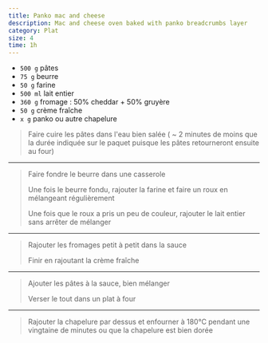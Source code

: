```yaml
---
title: Panko mac and cheese
description: Mac and cheese oven baked with panko breadcrumbs layer
category: Plat
size: 4
time: 1h
---
```


* `500 g` pâtes
* `75 g` beurre
* `50 g` farine
* `500 ml` lait entier
* `360 g` fromage : 50% cheddar + 50% gruyère
* `50 g` crème fraîche
* `x g` panko ou autre chapelure

> Faire cuire les pâtes dans l'eau bien salée ( ~ 2 minutes de moins que la durée indiquée sur le paquet puisque les pâtes retourneront ensuite au four)

---

> Faire fondre le beurre dans une casserole
>
> Une fois le beurre fondu, rajouter la farine et faire un roux en mélangeant régulièrement
>
> Une fois que le roux a pris un peu de couleur, rajouter le lait entier sans arrêter de mélanger

---

> Rajouter les fromages petit à petit dans la sauce
>
> Finir en rajoutant la crème fraîche

---

> Ajouter les pâtes à la sauce, bien mélanger
>
> Verser le tout dans un plat à four

---

> Rajouter la chapelure par dessus et enfourner à 180°C pendant une vingtaine de minutes ou que la chapelure est bien dorée
